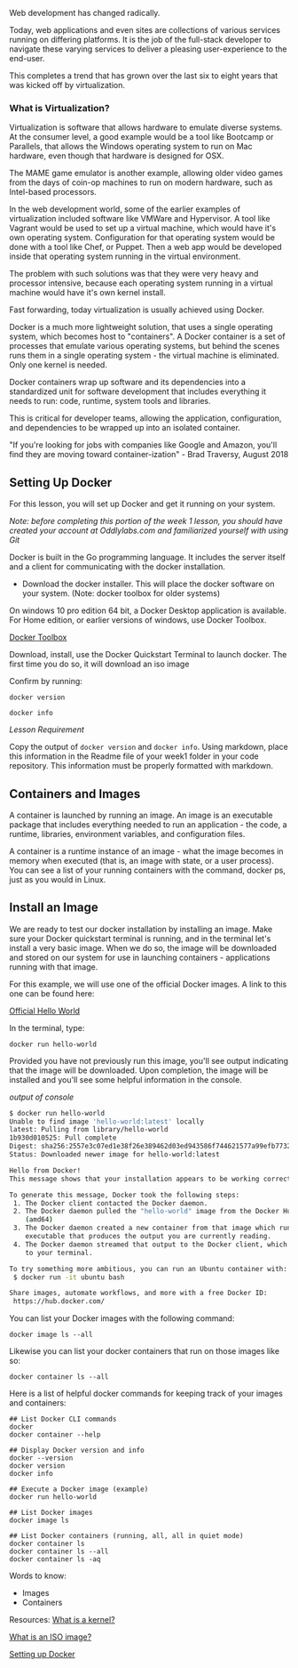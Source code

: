 Web development has changed radically.

Today, web applications and even sites are collections of various services running on differing platforms. It is the job of the full-stack developer to navigate these varying services to deliver a pleasing user-experience to the end-user.

This completes a trend that has grown over the last six to eight years that was kicked off by virtualization.

### What is Virtualization?

Virtualization is software that allows hardware to emulate diverse systems. At the consumer level, a good example would be a tool like Bootcamp or Parallels, that allows the Windows operating system to run on Mac hardware, even though that hardware is designed for OSX.

The MAME game emulator is another example, allowing older video games from the days of coin-op machines to run on modern hardware, such as Intel-based processors.

In the web development world, some of the earlier examples of virtualization included software like VMWare and Hypervisor. A tool like Vagrant would be used to set up a virtual machine, which would have it's own operating system. Configuration for that operating system would be done with a tool like Chef, or Puppet. Then a web app would be developed inside that operating system running in the virtual environment.

The problem with such solutions was that they were very heavy and processor intensive, because each operating system running in a virtual machine would have it's own kernel install.

Fast forwarding, today virtualization is usually achieved using Docker.

Docker is a much more lightweight solution, that uses a single operating system, which becomes host to "containers". A Docker container is a set of processes that emulate various operating systems, but behind the scenes runs them in a single operating system - the virtual machine is eliminated. Only one kernel is needed.

Docker containers wrap up software and its dependencies into a standardized unit for software development that includes everything it needs to run: code, runtime, system tools and libraries.

This is critical for developer teams, allowing the application, configuration, and dependencies to be wrapped up into an isolated container.

"If you're looking for jobs with companies like Google and Amazon, you'll find they are moving toward container-ization" - Brad Traversy, August 2018

## Setting Up Docker

For this lesson, you will set up Docker and get it running on your system.

_Note: before completing this portion of the week 1 lesson, you should have created your account at Oddlylabs.com and familiarized yourself with using Git_

Docker is built in the Go programming language. It includes the server itself and a client for communicating with the docker installation.

- Download the docker installer. This will place the docker software on your system. (Note: docker toolbox for older systems)

On windows 10 pro edition 64 bit, a Docker Desktop application is available. For Home edition, or earlier versions of windows, use Docker Toolbox.

[Docker Toolbox](https://docs.docker.com/toolbox/overview/)

Download, install, use the Docker Quickstart Terminal to launch docker. The first time you do so, it will download an iso image

Confirm by running:

`docker version`

`docker info`

_Lesson Requirement_

Copy the output of `docker version` and `docker info`. Using markdown, place this information in the Readme file of your week1 folder in your code repository. This information must be properly formatted with markdown.

## Containers and Images

A container is launched by running an image. An image is an executable package that includes everything needed to run an application - the code, a runtime, libraries, environment variables, and configuration files.

A container is a runtime instance of an image - what the image becomes in memory when executed (that is, an image with state, or a user process). You can see a list of your running containers with the command, docker ps, just as you would in Linux.

## Install an Image

We are ready to test our docker installation by installing an image. Make sure your Docker quickstart terminal is running, and in the terminal let's install a very basic image. When we do so, the image will be downloaded and stored on our system for use in launching containers - applications running with that image.

For this example, we will use one of the official Docker images. A link to this one can be found here:

[Official Hello World](https://hub.docker.com/_/hello-world)

In the terminal, type:

`docker run hello-world`

Provided you have not previously run this image, you'll see output indicating that the image will be downloaded. Upon completion, the image will be installed and you'll see some helpful information in the console.

_output of console_

```bash
$ docker run hello-world
Unable to find image 'hello-world:latest' locally
latest: Pulling from library/hello-world
1b930d010525: Pull complete
Digest: sha256:2557e3c07ed1e38f26e389462d03ed943586f744621577a99efb77324b0fe535
Status: Downloaded newer image for hello-world:latest

Hello from Docker!
This message shows that your installation appears to be working correctly.

To generate this message, Docker took the following steps:
 1. The Docker client contacted the Docker daemon.
 2. The Docker daemon pulled the "hello-world" image from the Docker Hub.
    (amd64)
 3. The Docker daemon created a new container from that image which runs the
    executable that produces the output you are currently reading.
 4. The Docker daemon streamed that output to the Docker client, which sent it
    to your terminal.

To try something more ambitious, you can run an Ubuntu container with:
 $ docker run -it ubuntu bash

Share images, automate workflows, and more with a free Docker ID:
 https://hub.docker.com/
```

You can list your Docker images with the following command:

`docker image ls --all`

Likewise you can list your docker containers that run on those images like so:

`docker container ls --all`

Here is a list of helpful docker commands for keeping track of your images and containers:

```
## List Docker CLI commands
docker
docker container --help

## Display Docker version and info
docker --version
docker version
docker info

## Execute a Docker image (example)
docker run hello-world

## List Docker images
docker image ls

## List Docker containers (running, all, all in quiet mode)
docker container ls
docker container ls --all
docker container ls -aq
```

Words to know:

- Images
- Containers

Resources:
[What is a kernel?](<https://en.wikipedia.org/wiki/Kernel_(operating_system)>)

[What is an ISO image?](https://en.wikipedia.org/wiki/ISO_image)

[Setting up Docker](https://www.youtube.com/watch?v=hP77Rua1E0c)
